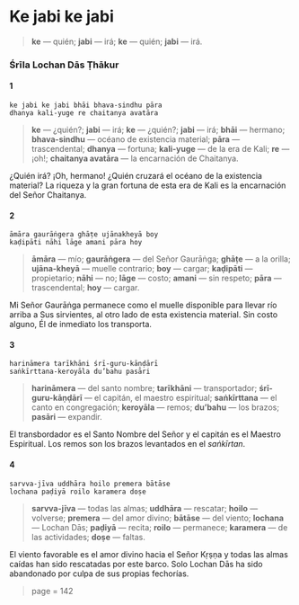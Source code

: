 # Ke jabi ke jabi

> **ke** — quién; **jabi** — irá; **ke** — quién; **jabi** — irá.

### Śrīla Lochan Dās Ṭhākur

#### 1

    ke jabi ke jabi bhāi bhava-sindhu pāra
    dhanya kali-yuge re chaitanya avatāra

> **ke** — ¿quién?; **jabi** — irá; **ke** — ¿quién?; **jabi** — irá; **bhāi** — hermano; **bhava-sindhu** — océano de existencia material; **pāra** — trascendental; **dhanya** — fortuna; **kali-yuge** — de la era de Kali; **re** — ¡oh!; **chaitanya avatāra** — la encarnación de Chaitanya.

¿Quién irá? ¡Oh, hermano! ¿Quién cruzará el océano de la existencia material? La riqueza y la gran fortuna de esta era de Kali es la encarnación del Señor Chaitanya.

#### 2

    āmāra gaurāṅgera ghāṭe ujānakheyā boy
    kaḍipāti nāhi lāge amani pāra hoy

> **āmāra** — mío; **gaurāṅgera** — del Señor Gaurāṅga; **ghāṭe** — a la orilla; **ujāna-kheyā** — muelle contrario; **boy** — cargar; **kaḍipāti** — propietario; **nāhi** — no; **lāge** — costo; **amani** — sin respeto; **pāra** — trascendental; **hoy** — cargar.

Mi Señor Gaurāṅga permanece como el muelle disponible para llevar río arriba a Sus sirvientes, al otro lado de esta existencia material. Sin costo alguno, Él de inmediato los transporta.

#### 3

    harināmera tarīkhāni śrī-guru-kāṇḍārī
    saṅkīrttana-keroyāla du’bahu pasāri

> **harināmera** — del santo nombre; **tarīkhāni** — transportador; **śrī-guru-kāṇḍārī** — el capitán, el maestro espiritual; **saṅkīrttana** — el canto en congregación; **keroyāla** — remos; **du’bahu** — los brazos; **pasāri** — expandir.

El transbordador es el Santo Nombre del Señor y el capitán es el Maestro Espiritual. Los remos son los brazos levantados en el *saṅkīrtan*.

#### 4

    sarvva-jīva uddhāra hoilo premera bātāse
    lochana paḍiyā roilo karamera doṣe

> **sarvva-jīva** — todas las almas; **uddhāra** — rescatar; **hoilo** — volverse; **premera** — del amor divino; **bātāse** — del viento; **lochana** — Lochan Dās; **paḍiyā** — recita; **roilo** — permanece; **karamera** — de las actividades; **doṣe** — faltas.

El viento favorable es el amor divino hacia el Señor Kṛṣṇa y todas las almas caídas han sido rescatadas por este barco. Solo Lochan Dās ha sido abandonado por culpa de sus propias fechorías.


> page = 142
